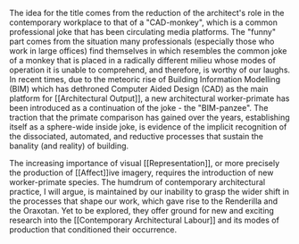 The idea for the title comes from the reduction of the architect's role in the contemporary workplace to that of a "CAD-monkey", which is a common professional joke that has been circulating media platforms. The "funny" part comes from the situation many professionals (especially those who work in large offices) find themselves in which resembles the common joke of a monkey that is placed in a radically different milieu whose modes of operation it is unable to comprehend, and therefore, is worthy of our laughs. In recent times, due to the meteoric rise of Building Information Modelling (BIM) which has dethroned Computer Aided Design (CAD) as the main platform for [[Architectural Output]], a new architectural worker-primate has been introduced as a continuation of the joke - the "BIM-panzee". The traction that the primate comparison has gained over the years, establishing itself as a sphere-wide inside joke, is evidence of the implicit recognition of the dissociated, automated, and reductive processes that sustain the banality (and reality) of building.

The increasing importance of visual [[Representation]], or more precisely the production of [[Affect]]ive imagery, requires the introduction of new worker-primate species. The humdrum of contemporary architectural practice, I will argue, is maintained by our inability to grasp the wider shift in the processes that shape our work, which gave rise to the Renderilla and the Oraxotan. Yet to be explored, they offer ground for new and exciting research into the [[Contemporary Architectural Labour]] and its modes of production that conditioned their occurrence.
